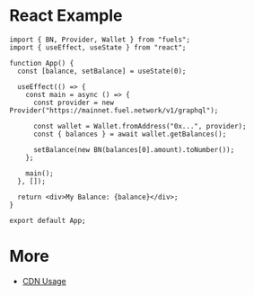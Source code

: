 # React Example

<!-- TODO: Create properly code snippet on new package: `app/react-app` after https://github.com/FuelLabs/fuels-ts/pull/827 got merged -->

```tsx
import { BN, Provider, Wallet } from "fuels";
import { useEffect, useState } from "react";

function App() {
  const [balance, setBalance] = useState(0);

  useEffect(() => {
    const main = async () => {
      const provider = new Provider("https://mainnet.fuel.network/v1/graphql");

      const wallet = Wallet.fromAddress("0x...", provider);
      const { balances } = await wallet.getBalances();

      setBalance(new BN(balances[0].amount).toNumber());
    };

    main();
  }, []);

  return <div>My Balance: {balance}</div>;
}

export default App;
```

# More

- [CDN Usage](./cdn-usage.md)
